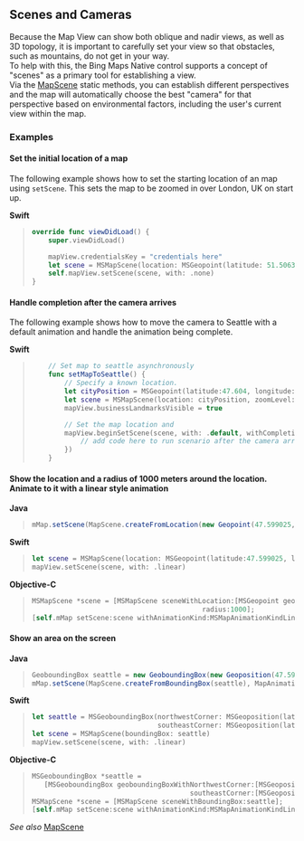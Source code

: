 
## Scenes and Cameras

Because the Map View can show both oblique and nadir views, as well as 3D topology, it is important to carefully set your view so that
obstacles, such as mountains, do not get in your way.  
To help with this, the Bing Maps Native control supports a concept of "scenes" as a
primary tool for establishing a view.  
Via the [MapScene](../map-control-api/MapScene-class.md) static methods, you can establish different perspectives and the map will automatically choose the best "camera" for that perspective based on environmental factors, including the user's current view within the map.

### Examples

#### Set the initial location of a map 

The following example shows how to set the starting location of an map using `setScene`. This sets the map to be zoomed in over London, UK on start up.

**Swift**

> ```swift
> override func viewDidLoad() {
>     super.viewDidLoad()
> 
>     mapView.credentialsKey = "credentials here"
>     let scene = MSMapScene(location: MSGeopoint(latitude: 51.50632, -0.12714), zoomLevel: 10))
>     self.mapView.setScene(scene, with: .none)
> }
> ```

#### Handle completion after the camera arrives

The following example shows how to move the camera to Seattle with a default animation and handle the animation being complete.

**Swift**

> ``` swift
>     // Set map to seattle asynchronously
>     func setMapToSeattle() {
>         // Specify a known location.
>         let cityPosition = MSGeopoint(latitude:47.604, longitude:-122.329)
>         let scene = MSMapScene(location: cityPosition, zoomLevel: 12)
>         mapView.businessLandmarksVisible = true
> 
>         // Set the map location and
>         mapView.beginSetScene(scene, with: .default, withCompletionCallback: {_ in
>             // add code here to run scenario after the camera arrives at your destination
>         })
>     }
> ```

#### Show the location and a radius of 1000 meters around the location. Animate to it with a linear style animation

**Java**

>```java
> mMap.setScene(MapScene.createFromLocation(new Geopoint(47.599025, -122.339901), 1000), MapAnimationKind.LINEAR);
>```
>

**Swift**

>``` swift
> let scene = MSMapScene(location: MSGeopoint(latitude:47.599025, longitude:-122.339901), radius:1000);
> mapView.setScene(scene, with: .linear)
> ```

**Objective-C**

>``` objectivec
> MSMapScene *scene = [MSMapScene sceneWithLocation:[MSGeopoint geopointWithLatitude:47.599025 longitude:-122.339901]
>                                           radius:1000];
> [self.mMap setScene:scene withAnimationKind:MSMapAnimationKindLinear]
>```

#### Show an area on the screen

**Java**

>```java
>GeoboundingBox seattle = new GeoboundingBox(new Geoposition(47.599025, -122.339901), new Geoposition(47.589908, -122.313251));
>mMap.setScene(MapScene.createFromBoundingBox(seattle), MapAnimationKind.LINEAR);
>```

**Swift**

>``` swift
> let seattle = MSGeoboundingBox(northwestCorner: MSGeoposition(latitude:47.599025, longitude:-122.339901),
>                                southeastCorner: MSGeoposition(latitude:47.589908, longitude:-122.313251))
> let scene = MSMapScene(boundingBox: seattle)
> mapView.setScene(scene, with: .linear)
> ```


**Objective-C**

>``` objectivec
> MSGeoboundingBox *seattle =
>    [MSGeoboundingBox geoboundingBoxWithNorthwestCorner:[MSGeoposition geopositionWithLatitude:47.599025 longitude:-122.339901]
>                                        southeastCorner:[MSGeoposition geopositionWithLatitude:47.589908 longitude:-122.313251]];
> MSMapScene *scene = [MSMapScene sceneWithBoundingBox:seattle];
> [self.mMap setScene:scene withAnimationKind:MSMapAnimationKindLinear];
>```

_See also_
[MapScene](../map-control-api/MapScene-class.md)
